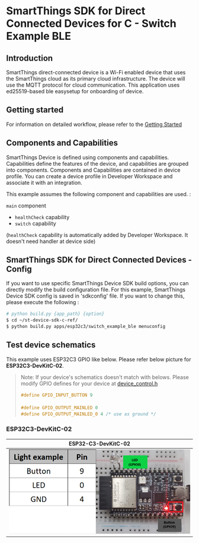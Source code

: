 # SmartThings SDK for Direct Connected Devices for C - Switch Example BLE

## Introduction

SmartThings direct-connected device is a Wi-Fi enabled device that uses the SmartThings cloud as its primary cloud infrastructure. The device will use the MQTT protocol for cloud communication. This application uses ed25519-based ble easysetup for onboarding of device.

## Getting started

For information on detailed workflow, please refer to the [Getting Started](../../../doc/getting_started.md)

## Components and Capabilities

SmartThings Device is defined using components and capabilities. Capabilities define the features of the device, and capabilities are grouped into components.
Components and Capabilities are contained in device profile. You can create a device profile in Developer Workspace and associate it with an integration.

This example assumes the following component and capabilities are used. :

`main` component
- `healthCheck` capability
- `switch` capability

(`healthCheck` capability is automatically added by Developer Workspace. It doesn't need handler at device side)

## SmartThings SDK for Direct Connected Devices - Config
If you want to use specific SmartThings Device SDK build options, you can directly modify the build configuration file. For this example, SmartThings Device SDK config is saved in 'sdkconfig' file. If you want to change this, please execute the following :
```sh
# python build.py {app_path} {option}
$ cd ~/st-device-sdk-c-ref/
$ python build.py apps/esp32c3/switch_example_ble menuconfig
```

## Test device schematics
This example uses ESP32C3 GPIO like below.
Please refer below picture for __ESP32C3-DevKitC-02__.
> Note: If your device's schematics doesn't match with belows.
> Please modify GPIO defines for your device at [device_control.h](main/device_control.h)
> ```c
> #define GPIO_INPUT_BUTTON 9
>
> #define GPIO_OUTPUT_MAINLED 0
> #define GPIO_OUTPUT_MAINLED_0 4 /* use as ground */
> ```

### ESP32C3-DevKitC-02
| ESP32-C3-DevKitC-02                                                          |
|------------------------------------------------------------------------------|
|![ESP32C3_DEVKITC_02](../../../doc/res/Switch_Example_ESP32C3_DEVKITC_02.png) |

